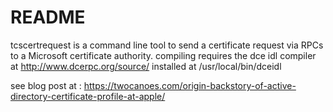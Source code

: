 # README #

tcscertrequest is a command line tool to send a certificate request via RPCs to a Microsoft certificate authority.
compiling requires the dce idl compiler at http://www.dcerpc.org/source/ installed at /usr/local/bin/dceidl 

see blog post at :  https://twocanoes.com/origin-backstory-of-active-directory-certificate-profile-at-apple/

